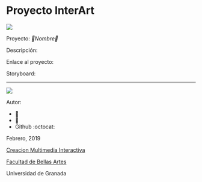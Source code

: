 
# Proyecto InterArt

<!--- 
   imagen del proyecto --->

![](http://multimedialasflores.com.ar/wp-content/uploads/2018/10/001-cohete.png)

Proyecto: *:blue_heart:Nombre:blue_heart:*

Descripción: 

Enlace al proyecto: 

Storyboard: 



------
![](https://upload.wikimedia.org/wikipedia/commons/thumb/6/62/CC-BY-SA-Andere_Wikis_%28v%29.svg/200px-CC-BY-SA-Andere_Wikis_%28v%29.svg.png)


Autor: 
- :man: 
- :woman: 
- Github :octocat: 

<!---
Lista completa de emojis de markDown - https://gist.github.com/rxaviers/7360908) 
-->



Febrero, 2019

[Creacion Multimedia Interactiva](http://utopolis.ugr.es/cmi)

[Facultad de Bellas Artes](http://bellasartes.ugr.es)

Universidad de Granada
